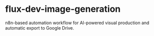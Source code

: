 # flux-dev-image-generation
n8n-based automation workflow for AI-powered visual production and automatic export to Google Drive.
